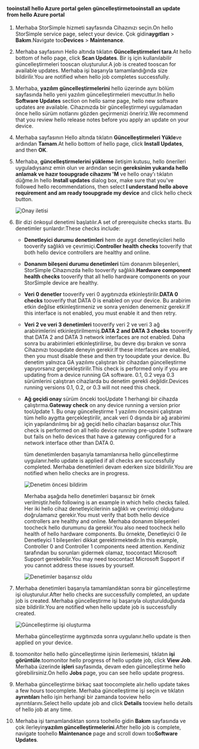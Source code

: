 <!--author=alkohli last changed: 02/06/17-->

#### <a name="tooinstall-an-update-from-hello-azure-portal"></a><span data-ttu-id="abbeb-101">tooinstall hello Azure portal gelen güncelleştirme</span><span class="sxs-lookup"><span data-stu-id="abbeb-101">tooinstall an update from hello Azure portal</span></span>

1. <span data-ttu-id="abbeb-102">Merhaba StorSimple hizmeti sayfasında Cihazınızı seçin.</span><span class="sxs-lookup"><span data-stu-id="abbeb-102">On hello StorSimple service page, select your device.</span></span> <span data-ttu-id="abbeb-103">Çok gidin**aygıtları** > **Bakım**.</span><span class="sxs-lookup"><span data-stu-id="abbeb-103">Navigate too**Devices** > **Maintenance**.</span></span>
2. <span data-ttu-id="abbeb-104">Merhaba sayfasının Hello altında tıklatın **Güncelleştirmeleri tara**.</span><span class="sxs-lookup"><span data-stu-id="abbeb-104">At hello bottom of hello page, click **Scan Updates**.</span></span> <span data-ttu-id="abbeb-105">Bir iş için kullanılabilir güncelleştirmeleri tooscan oluşturulur.</span><span class="sxs-lookup"><span data-stu-id="abbeb-105">A job is created tooscan for available updates.</span></span> <span data-ttu-id="abbeb-106">Merhaba işi başarıyla tamamlandığında size bildirilir.</span><span class="sxs-lookup"><span data-stu-id="abbeb-106">You are notified when hello job completes successfully.</span></span>
3. <span data-ttu-id="abbeb-107">Merhaba, **yazılım güncelleştirmelerini** hello üzerinde aynı bölüm sayfasında hello yeni yazılım güncelleştirmeleri mevcuttur.</span><span class="sxs-lookup"><span data-stu-id="abbeb-107">In hello **Software Updates** section on hello same page, hello new software updates are available.</span></span> <span data-ttu-id="abbeb-108">Cihazınızda bir güncelleştirmeyi uygulamadan önce hello sürüm notlarını gözden geçirmenizi öneririz.</span><span class="sxs-lookup"><span data-stu-id="abbeb-108">We recommend that you review hello release notes before you apply an update on your device.</span></span>
4. <span data-ttu-id="abbeb-109">Merhaba sayfasının Hello altında tıklatın **Güncelleştirmeleri Yükle**ve ardından **Tamam**.</span><span class="sxs-lookup"><span data-stu-id="abbeb-109">At hello bottom of hello page, click **Install Updates**, and then **OK**.</span></span>
5. <span data-ttu-id="abbeb-110">Merhaba, **güncelleştirmelerini yükleme** iletişim kutusu, hello önerileri uyguladıysanız emin olun ve ardından seçin **gereksinim yukarıda hello anlamak ve hazır tooupgrade cihazımı 'M** ve hello onay'ı tıklatın düğme.</span><span class="sxs-lookup"><span data-stu-id="abbeb-110">In hello **Install updates** dialog box, make sure that you've followed hello recommendations, then select **I understand hello above requirement and am ready tooupgrade my device** and click hello check button.</span></span>
   
    ![Onay iletisi](./media/storsimple-install-update2-via-portal/InstallUpdate12_2M.png)
6. <span data-ttu-id="abbeb-112">Bir dizi önkoşul denetimi başlatılır.</span><span class="sxs-lookup"><span data-stu-id="abbeb-112">A set of prerequisite checks starts.</span></span> <span data-ttu-id="abbeb-113">Bu denetimler şunlardır:</span><span class="sxs-lookup"><span data-stu-id="abbeb-113">These checks include:</span></span>
   
   * <span data-ttu-id="abbeb-114">**Denetleyici durumu denetimleri** hem de aygıt denetleyicileri hello tooverify sağlıklı ve çevrimiçi.</span><span class="sxs-lookup"><span data-stu-id="abbeb-114">**Controller health checks** tooverify that both hello device controllers are healthy and online.</span></span>
   * <span data-ttu-id="abbeb-115">**Donanım bileşeni durumu denetimleri** tüm donanım bileşenleri, StorSimple Cihazınızda hello tooverify sağlıklı.</span><span class="sxs-lookup"><span data-stu-id="abbeb-115">**Hardware component health checks** tooverify that all hello hardware components on your StorSimple device are healthy.</span></span>
   * <span data-ttu-id="abbeb-116">**Veri 0 denetler** tooverify veri 0 aygıtınızda etkinleştirilir.</span><span class="sxs-lookup"><span data-stu-id="abbeb-116">**DATA 0 checks** tooverify that DATA 0 is enabled on your device.</span></span> <span data-ttu-id="abbeb-117">Bu arabirim etkin değilse etkinleştirmeniz ve sonra yeniden denemeniz gerekir.</span><span class="sxs-lookup"><span data-stu-id="abbeb-117">If this interface is not enabled, you must enable it and then retry.</span></span>
   * <span data-ttu-id="abbeb-118">**Veri 2 ve veri 3 denetimleri** tooverify veri 2 ve veri 3 ağ arabirimlerini etkinleştirilmemiş.</span><span class="sxs-lookup"><span data-stu-id="abbeb-118">**DATA 2 and DATA 3 checks** tooverify that DATA 2 and DATA 3 network interfaces are not enabled.</span></span> <span data-ttu-id="abbeb-119">Daha sonra bu arabirimleri etkinleştirilirse, bu devre dışı bırakın ve sonra Cihazınızı tooupdate deneyin gerekir.</span><span class="sxs-lookup"><span data-stu-id="abbeb-119">If these interfaces are enabled, then you must disable these and then try tooupdate your device.</span></span> <span data-ttu-id="abbeb-120">Bu denetim yalnızca GA yazılımı çalıştıran bir cihazdan güncelleştirme yapıyorsanız gerçekleştirilir.</span><span class="sxs-lookup"><span data-stu-id="abbeb-120">This check is performed only if you are updating from a device running GA software.</span></span> <span data-ttu-id="abbeb-121">0.1, 0.2 veya 0.3 sürümlerini çalıştıran cihazlarda bu denetim gerekli değildir.</span><span class="sxs-lookup"><span data-stu-id="abbeb-121">Devices running versions 0.1, 0.2, or 0.3 will not need this check.</span></span>
   * <span data-ttu-id="abbeb-122">**Ağ geçidi onay** sürüm önceki tooUpdate 1 herhangi bir cihazda çalıştırma.</span><span class="sxs-lookup"><span data-stu-id="abbeb-122">**Gateway check** on any device running a version prior tooUpdate 1.</span></span> <span data-ttu-id="abbeb-123">Bu onay güncelleştirme 1 yazılımı öncesini çalıştıran tüm hello aygıtta gerçekleştirilir, ancak veri 0 dışında bir ağ arabirimi için yapılandırılmış bir ağ geçidi hello cihazları başarısız olur.</span><span class="sxs-lookup"><span data-stu-id="abbeb-123">This check is performed on all hello device running pre-update 1 software but fails on hello devices that have a gateway configured for a network interface other than DATA 0.</span></span>
     
     <span data-ttu-id="abbeb-124">tüm denetimlerden başarıyla tamamlanırsa hello güncelleştirme uygulanır.</span><span class="sxs-lookup"><span data-stu-id="abbeb-124">hello update is applied if all checks are successfully completed.</span></span> <span data-ttu-id="abbeb-125">Merhaba denetimleri devam ederken size bildirilir.</span><span class="sxs-lookup"><span data-stu-id="abbeb-125">You are notified when hello checks are in progress.</span></span>
     
     ![Denetim öncesi bildirim](./media/storsimple-install-update2-via-portal/InstallUpdate12_3M.png)
     
     <span data-ttu-id="abbeb-127">Merhaba aşağıda hello denetimleri başarısız bir örnek verilmiştir.</span><span class="sxs-lookup"><span data-stu-id="abbeb-127">hello following is an example in which hello checks failed.</span></span> <span data-ttu-id="abbeb-128">Her iki hello cihaz denetleyicilerinin sağlıklı ve çevrimiçi olduğunu doğrulamanız gerekir.</span><span class="sxs-lookup"><span data-stu-id="abbeb-128">You must verify that both hello device controllers are healthy and online.</span></span> <span data-ttu-id="abbeb-129">Merhaba donanım bileşenleri toocheck hello durumunu da gerekir.</span><span class="sxs-lookup"><span data-stu-id="abbeb-129">You also need toocheck hello health of hello hardware components.</span></span> <span data-ttu-id="abbeb-130">Bu örnekte, Denetleyici 0 ile Denetleyici 1 bileşenleri dikkat gerektirmektedir.</span><span class="sxs-lookup"><span data-stu-id="abbeb-130">In this example, Controller 0 and Controller 1 components need attention.</span></span> <span data-ttu-id="abbeb-131">Kendiniz tarafından bu sorunları gidermek olamaz, toocontact Microsoft Support gerekebilir.</span><span class="sxs-lookup"><span data-stu-id="abbeb-131">You may need toocontact Microsoft Support if you cannot address these issues by yourself.</span></span>
     
       ![Denetimler başarısız oldu](./media/storsimple-install-update2-via-portal/HCS_PreUpgradeChecksFailed-include.png)
7. <span data-ttu-id="abbeb-133">Merhaba denetimleri başarıyla tamamlandıktan sonra bir güncelleştirme işi oluşturulur.</span><span class="sxs-lookup"><span data-stu-id="abbeb-133">After hello checks are successfully completed, an update job is created.</span></span> <span data-ttu-id="abbeb-134">Merhaba güncelleştirme işi başarıyla oluşturulduğunda size bildirilir.</span><span class="sxs-lookup"><span data-stu-id="abbeb-134">You are notified when hello update job is successfully created.</span></span>
   
    ![Güncelleştirme işi oluşturma](./media/storsimple-install-update2-via-portal/InstallUpdate12_44M.png)
   
    <span data-ttu-id="abbeb-136">Merhaba güncelleştirme aygıtınızda sonra uygulanır.</span><span class="sxs-lookup"><span data-stu-id="abbeb-136">hello update is then applied on your device.</span></span>
    
8. <span data-ttu-id="abbeb-137">toomonitor hello hello güncelleştirme işinin ilerlemesini, tıklatın **işi görüntüle**.</span><span class="sxs-lookup"><span data-stu-id="abbeb-137">toomonitor hello progress of hello update job, click **View Job**.</span></span> <span data-ttu-id="abbeb-138">Merhaba üzerinde **işleri** sayfasında, devam eden güncelleştirme hello görebilirsiniz.</span><span class="sxs-lookup"><span data-stu-id="abbeb-138">On hello **Jobs** page, you can see hello update progress.</span></span>
9. <span data-ttu-id="abbeb-139">Merhaba güncelleştirme birkaç saat toocomplete alır.</span><span class="sxs-lookup"><span data-stu-id="abbeb-139">hello update takes a few hours toocomplete.</span></span> <span data-ttu-id="abbeb-140">Merhaba güncelleştirme işi seçin ve tıklatın **ayrıntıları** hello işin herhangi bir zamanda tooview hello ayrıntılarını.</span><span class="sxs-lookup"><span data-stu-id="abbeb-140">Select hello update job and click **Details** tooview hello details of hello job at any time.</span></span>
10. <span data-ttu-id="abbeb-141">Merhaba işi tamamlandıktan sonra toohello gidin **Bakım** sayfasında ve çok ilerleyin**yazılım güncelleştirmelerini**.</span><span class="sxs-lookup"><span data-stu-id="abbeb-141">After hello job is complete, navigate toohello **Maintenance** page and scroll down too**Software Updates**.</span></span>

